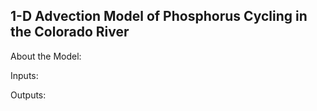 ## 1-D Advection Model of Phosphorus Cycling in the Colorado River

About the Model:

Inputs:

Outputs:
